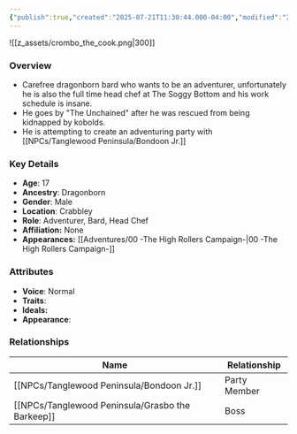 ```yaml
---
{"publish":true,"created":"2025-07-21T11:30:44.000-04:00","modified":"2025-09-10T09:02:58.482-04:00","published":"2025-09-10T09:02:58.482-04:00","cssclasses":"","Age":"17","Ancestry":"Dragonborn","Gender":"Male","Location":["Crabbley"],"Role":["Adventurer, Bard, Head Chef"],"Affiliation":["None"],"Appearances":["[[00 -The High Rollers Campaign-]]"]}
---
```



![[z_assets/crombo_the_cook.png|300]]

### Overview
- Carefree dragonborn bard who wants to be an adventurer, unfortunately he is also the full time head chef at The Soggy Bottom and his work schedule is insane.
- He goes by "The Unchained" after he was rescued from being kidnapped by kobolds.
- He is attempting to create an adventuring party with [[NPCs/Tanglewood Peninsula/Bondoon Jr.]]

### Key Details
- **Age**: 17
- **Ancestry**: Dragonborn
- **Gender**: Male
- **Location**: Crabbley
- **Role**: Adventurer, Bard, Head Chef
- **Affiliation:** None
- **Appearances:** [[Adventures/00 -The High Rollers Campaign-\|00 -The High Rollers Campaign-]]

### Attributes
- **Voice**: Normal
- **Traits**: 
- **Ideals:** 
- **Appearance**: 

### Relationships

| Name                   | Relationship |
| ---------------------- | ------------ |
| [[NPCs/Tanglewood Peninsula/Bondoon Jr.]]        | Party Member |
| [[NPCs/Tanglewood Peninsula/Grasbo the Barkeep]] | Boss         |

